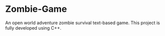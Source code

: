 # Zombie-Game
An open world adventure zombie survival text-based game. This project is fully developed using C++.

